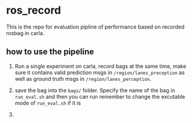 # ros_record

This is the repo for evaluation pipline of performance based on recorded rosbag in carla.


## how to use the pipeline

1. Run a single experiment on carla, record bags at the same time, make sure it contains valid prediction msgs in `/region/lanes_preception` as well as ground truth msgs in `/region/lanes_perception`.

2. save the bag into the `bags/` folder. Specify the name of the bag in `run_eval.sh` and then you can run 
remember to change the excutable mode of `run_eval.sh` if it is  

2. 